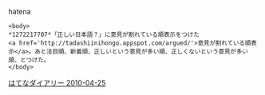 
hatena

```
<body>
*1272217707*「正しい日本語？」に意見が割れている順表示をつけた
<a href='http://tadashiinihongo.appspot.com/argued/'>意見が割れている順表示</a>。あと注目順、新着順、正しいという意見が多い順、正しくないという意見が多い順、とつけた。
</body>
```


[はてなダイアリー 2010-04-25](https://nishiohirokazu.hatenadiary.org/archive/2010/04/25)